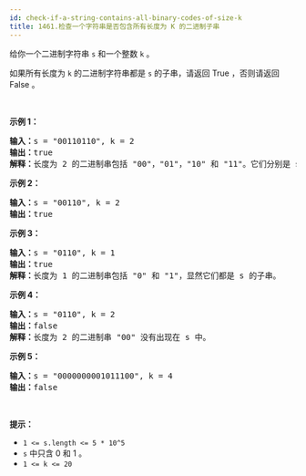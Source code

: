 ```yaml
---
id: check-if-a-string-contains-all-binary-codes-of-size-k
title: 1461.检查一个字符串是否包含所有长度为 K 的二进制子串
---
```

给你一个二进制字符串 <code>s</code> 和一个整数 <code>k</code> 。

如果所有长度为 <code>k</code> 的二进制字符串都是 <code>s</code> 的子串，请返回 True ，否则请返回 False 。

 

**示例 1：**


<pre><strong>输入：</strong>s = &#34;00110110&#34;, k = 2<br/><strong>输出：</strong>true<br/><strong>解释：</strong>长度为 2 的二进制串包括 &#34;00&#34;，&#34;01&#34;，&#34;10&#34; 和 &#34;11&#34;。它们分别是 s 中下标为 0，1，3，2 开始的长度为 2 的子串。<br/></pre>

**示例 2：**


<pre><strong>输入：</strong>s = &#34;00110&#34;, k = 2<br/><strong>输出：</strong>true<br/></pre>

**示例 3：**


<pre><strong>输入：</strong>s = &#34;0110&#34;, k = 1<br/><strong>输出：</strong>true<br/><strong>解释：</strong>长度为 1 的二进制串包括 &#34;0&#34; 和 &#34;1&#34;，显然它们都是 s 的子串。<br/></pre>

**示例 4：**


<pre><strong>输入：</strong>s = &#34;0110&#34;, k = 2<br/><strong>输出：</strong>false<br/><strong>解释：</strong>长度为 2 的二进制串 &#34;00&#34; 没有出现在 s 中。<br/></pre>

**示例 5：**


<pre><strong>输入：</strong>s = &#34;0000000001011100&#34;, k = 4<br/><strong>输出：</strong>false<br/></pre>

 

**提示：**


- <code>1 &lt;= s.length &lt;= 5 * 10^5</code>
- <code>s</code> 中只含 0 和 1 。
- <code>1 &lt;= k &lt;= 20</code>
